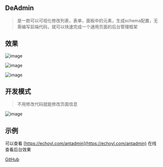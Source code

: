 ## DeAdmin

> 是一款可以可视化修改列表，表单，面板中的元素，生成schema配置，无需编写前端代码，就可以快速完成一个通用页面的后台管理框架


## 效果
![image](https://echoyl.com/storage/sider_0.9.7.jpg)

![image](https://echoyl.com/storage/light_0.9.6.jpg)

![image](https://echoyl.com/storage/dark_0.9.6.jpg)

## 开发模式

> 不用修改代码就能修改页面信息

![image](https://echoyl.com/storage/dev_0.9.7.jpg)

## 示例

可以查看 [https://echoyl.com/antadmin](https://echoyl.com/antadmin) 在线查看后台效果



[GitHub](https://github.com/echoyl/deadmin)